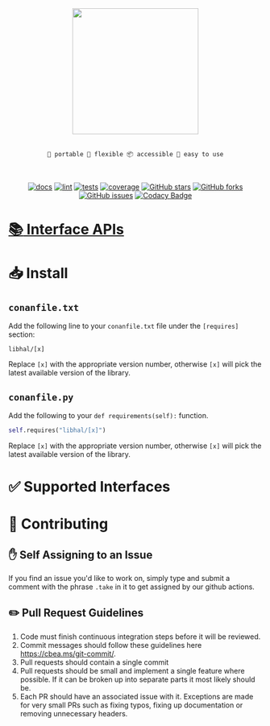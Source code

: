<div align="center">
<img height="250" src="https://raw.githubusercontent.com/libhal/.github/main/profile/logo.png">
<br />
<br />

```
🚚 portable 🦾 flexible 📦 accessible 🍰 easy to use
```
<br />
</div>

<div align="center">

[![docs](https://github.com/libhal/libhal/actions/workflows/docs.yml/badge.svg?branch=main)](https://github.com/libhal/libhal/actions/workflows/docs.yml)
[![lint](https://github.com/libhal/libhal/actions/workflows/lint.yml/badge.svg?branch=main)](https://github.com/libhal/libhal/actions/workflows/lint.yml)
[![tests](https://github.com/libhal/libhal/actions/workflows/tests.yml/badge.svg?branch=main)](https://github.com/libhal/libhal/actions/workflows/tests.yml)
[![coverage](https://libhal.github.io/libhal/coverage/coverage.svg)](https://libhal.github.io/libhal/coverage/)
[![GitHub stars](https://img.shields.io/github/stars/libhal/libhal.svg)](https://github.com/libhal/libhal/stargazers)
[![GitHub forks](https://img.shields.io/github/forks/libhal/libhal.svg)](https://github.com/libhal/libhal/network)
[![GitHub issues](https://img.shields.io/github/issues/libhal/libhal.svg)](https://github.com/libhal/libhal/issues)
[![Codacy Badge](https://app.codacy.com/project/badge/Grade/b084e6d5962d49a9afcb275d62cd6586)](https://www.codacy.com/gh/libhal/libhal/dashboard?utm_source=github.com&amp;utm_medium=referral&amp;utm_content=libhal/libhal&amp;utm_campaign=Badge_Grade)

</div>

# [:books: Interface APIs](https://libhal.github.io/libhal/api)

# :inbox_tray: Install

## `conanfile.txt`
Add the following line to your `conanfile.txt` file under the `[requires]`
section:

```
libhal/[x]
```

Replace `[x]` with the appropriate version number, otherwise `[x]` will pick the
latest available version of the library.

## `conanfile.py`

Add the following to your `def requirements(self):` function.

```python
self.requires("libhal/[x]")
```

Replace `[x]` with the appropriate version number, otherwise `[x]` will pick the
latest available version of the library.

# :white_check_mark: Supported Interfaces

# :busts_in_silhouette: Contributing

## :raised_hand: Self Assigning to an Issue

If you find an issue you'd like to work on, simply type and submit a comment
with the phrase `.take` in it to get assigned by our github actions.

## :pencil2: Pull Request Guidelines

1. Code must finish continuous integration steps before it will be reviewed.
2. Commit messages should follow these guidelines here
   https://cbea.ms/git-commit/.
3. Pull requests should contain a single commit
4. Pull requests should be small and implement a single feature where possible.
   If it can be broken up into separate parts it most likely should be.
5. Each PR should have an associated issue with it. Exceptions are made for very
   small PRs such as fixing typos, fixing up documentation or removing
   unnecessary headers.

